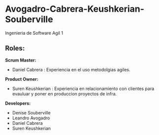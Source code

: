 # Avogadro-Cabrera-Keushkerian-Souberville
Ingenieria de Software Agil 1

## Roles:

**Scrum Master:**
  - Daniel Cabrera :  Experiencia en el uso metodolgias agiles. 
  
**Product Owner:**
  - Suren Keushkerian : Experiencia en relacionamiento con clientes para evauluar y poner en produccion proyectos de infra.
  
**Developers:**
  - Denise Souberville
  - Leandro Avogadro
  - Daniel Cabrera
  - Suren Keushkerian

